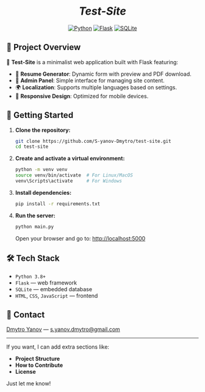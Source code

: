 <h1 align="center"><em>Test-Site</em></h1>

<p align="center">
  <a href="https://www.python.org/downloads"><img src="https://img.shields.io/badge/Python-3.8%2B-yellow?style=plastic" alt="Python"></a>
  <a href="https://flask.palletsprojects.com/"><img src="https://img.shields.io/badge/Flask-2.0%2B-important?style=plastic" alt="Flask"></a>
  <a href="https://www.sqlite.org/"><img src="https://img.shields.io/badge/SQLite-Database-blue?style=plastic" alt="SQLite"></a>
</p>

## 🧪 Project Overview

🌟 **Test-Site** is a minimalist web application built with Flask featuring:

- 📄 **Resume Generator**: Dynamic form with preview and PDF download.
- 🔐 **Admin Panel**: Simple interface for managing site content.
- 🌍 **Localization**: Supports multiple languages based on settings.
- 📱 **Responsive Design**: Optimized for mobile devices.

## 🚀 Getting Started

1. **Clone the repository:**

   ```bash
   git clone https://github.com/S-yanov-Dmytro/test-site.git
   cd test-site
   ```

2. **Create and activate a virtual environment:**

   ```bash
   python -m venv venv
   source venv/bin/activate  # For Linux/MacOS
   venv\Scripts\activate     # For Windows
   ```

3. **Install dependencies:**

   ```bash
   pip install -r requirements.txt
   ```

4. **Run the server:**

   ```bash
   python main.py
   ```

   Open your browser and go to: [http://localhost:5000](http://localhost:5000)

## 🛠 Tech Stack

- `Python 3.8+`
- `Flask` — web framework
- `SQLite` — embedded database
- `HTML`, `CSS`, `JavaScript` — frontend

## 📧 Contact

[Dmytro Yanov](https://github.com/S-yanov-Dmytro) — s.yanov.dmytro@gmail.com

---

If you want, I can add extra sections like:

- **Project Structure**
- **How to Contribute**
- **License**

Just let me know!
